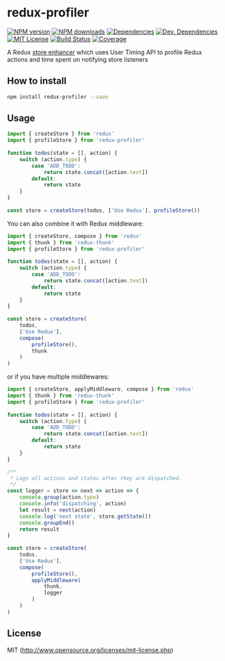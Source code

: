 # redux-profiler
[![NPM version][npm-version-image]][npm-url] [![NPM downloads][npm-downloads-image]][npm-url] [![Dependencies][deps-image]][deps-url] [![Dev. Dependencies][dev-deps-image]][dev-deps-url] [![MIT License][license-image]][license-url] [![Build Status][travis-image]][travis-url] [![Coverage][codecov-image]][codecov-url]

A Redux [store enhancer](https://redux.js.org/glossary#store-enhancer) which uses User Timing API to profile Redux actions and time spent on notifying store listeners 


## How to install

```bash
npm install redux-profiler --save
```


## Usage

```javascript
import { createStore } from 'redux'
import { profileStore } from 'redux-profiler'
 
function todos(state = [], action) {
    switch (action.type) {
        case 'ADD_TODO':
            return state.concat([action.text])
        default:
            return state
    }
}
​
const store = createStore(todos, ['Use Redux'], profileStore())
```

You can also combine it with Redux middleware:
```javascript
import { createStore, compose } from 'redux'
import { thunk } from 'redux-thunk'
import { profileStore } from 'redux-profiler'
 
function todos(state = [], action) {
    switch (action.type) {
        case 'ADD_TODO':
            return state.concat([action.text])
        default:
            return state
    }
}
​
const store = createStore(
    todos, 
    ['Use Redux'], 
    compose(
        profileStore(),
        thunk
    )
)
```

or if you have multiple middlewares:
```javascript
import { createStore, applyMiddleware, compose } from 'redux'
import { thunk } from 'redux-thunk'
import { profileStore } from 'redux-profiler'
 
function todos(state = [], action) {
    switch (action.type) {
        case 'ADD_TODO':
            return state.concat([action.text])
        default:
            return state
    }
}

/**
 * Logs all actions and states after they are dispatched.
 */
const logger = store => next => action => {
    console.group(action.type)
    console.info('dispatching', action)
    let result = next(action)
    console.log('next state', store.getState())
    console.groupEnd()
    return result
}
​
const store = createStore(
    todos, 
    ['Use Redux'], 
    compose(
        profileStore(),
        applyMiddleware(
            thunk,
            logger
        )
    )
)
```


## License

MIT (http://www.opensource.org/licenses/mit-license.php)

[deps-image]: https://img.shields.io/david/bhovhannes/redux-profiler.svg
[deps-url]: https://david-dm.org/bhovhannes/redux-profiler

[dev-deps-image]: https://img.shields.io/david/dev/bhovhannes/redux-profiler.svg
[dev-deps-url]: https://david-dm.org/bhovhannes/redux-profiler#info=devDependencies

[license-image]: http://img.shields.io/badge/license-MIT-blue.svg?style=flat
[license-url]: LICENSE

[npm-url]: https://www.npmjs.org/package/redux-profiler
[npm-version-image]: https://img.shields.io/npm/v/redux-profiler.svg?style=flat
[npm-downloads-image]: https://img.shields.io/npm/dm/redux-profiler.svg?style=flat

[travis-url]: https://travis-ci.org/bhovhannes/redux-profiler
[travis-image]: https://img.shields.io/travis/bhovhannes/redux-profiler.svg?style=flat

[codecov-url]: https://codecov.io/gh/bhovhannes/redux-profiler
[codecov-image]: https://img.shields.io/codecov/c/github/bhovhannes/redux-profiler.svg
